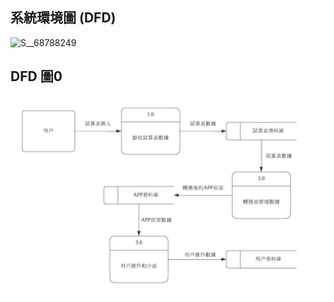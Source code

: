 ## 系統環境圖 (DFD)
![S__68788249](https://github.com/C110118109/system-analysis_fiveflowers/assets/121861750/6d553660-3737-4470-8e4d-e3b2f3106931)

## DFD 圖0
![image](DFD0.jpeg)
